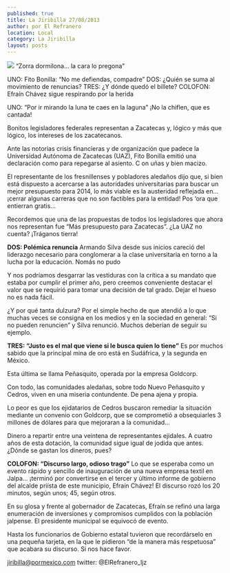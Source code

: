 ```yaml
---
published: true
title: La Jiribilla 27/08/2013
author: por El Refranero
location: Local
category: La Jiribilla
layout: posts
---
```


![](http://i.imgur.com/399OHsdm.jpg)
“Zorra dormilona… la cara lo pregona”

UNO: Fito Bonilla: “No me defiendas, compadre”
DOS: ¿Quién se suma al movimiento de renuncias?
TRES: ¿Y dónde quedó el billete?
COLOFON: Efraín Chávez sigue respirando por la herida

UNO: “Por ir mirando la luna te caes en la laguna” 
¡No la chiflen, que es cantada!

Bonitos legisladores federales representan a Zacatecas y, lógico y más que lógico, los intereses de los zacatecanos.

Ante las notorias crisis financieras y de organización que padece la Universidad Autónoma de Zacatecas (UAZ), Fito Bonilla emitió una declaración como para repegarse al asiento.
C
on uñas y bien macizo.

El representante de los fresnillenses y pobladores aledaños dijo que, si bien está dispuesto a acercarse a las autoridades universitarias para buscar un mejor presupuesto para 2014, lo más viable es la austeridad reflejada en… ¡cerrar algunas carreras que no son factibles para la entidad!
Pos ‘ora que entierran gratis…

Recordemos que una de las propuestas de todos los legisladores que ahora nos representan fue “Más presupuesto para Zacatecas”. 
¿La UAZ no cuenta?
¡Tráganos tierra!

**DOS: Polémica renuncia**
Armando Silva desde sus inicios careció del liderazgo necesario para conglomerar a la clase universitaria en torno a la lucha por la educación.
Nomás no pudo

Y nos podríamos desgarrar las vestiduras con la crítica a su mandato que estaba por cumplir el primer año, pero creemos conveniente destacar el valor que se requirió para tomar una decisión de tal grado.
Dejar el hueso no es nada fácil.

¿Y por qué tanta dulzura? Por el simple hecho de que atendió a lo que muchas veces se consigna en los medios y en la sociedad en general: “Si no pueden renuncien” y Silva renunció.
Muchos deberían de seguir su ejemplo.

**TRES: “Justo es el mal que viene si le busca quien lo tiene”**
Es por muchos sabido que la principal mina de oro está en Sudáfrica, y la segunda en México.

Esta última se llama Peñasquito, operada por la empresa Goldcorp.

Con todo, las comunidades aledañas, sobre todo Nuevo Peñasquito y Cedros, viven en una miseria contundente.
De pena ajena y propia.

Lo peor es que los ejidatarios de Cedros buscaron remediar la situación mediante un convenio con Goldcorp, que se comprometió a obsequiarles 3 millones de dólares para que mejoraran a la comunidad…

Dinero a repartir entre una veintena de representantes ejidales.
A cuatro años de esta dotación, la comunidad sigue igual de jodida que antes.
¿Dónde se gastan los dineros, pues?

**COLOFON: “Discurso largo, odioso trago”**
Lo que se esperaba como un evento rápido y sencillo de inauguración de una nueva empresa textil en Jalpa… ¡terminó por convertirse en el tercer y último informe de gobierno del alcalde priísta de este municipio, Efraín Chávez!
El discurso rozó los 20 minutos, según unos; 45, según otros.

En su glosa y frente al gobernador de Zacatecas, Efraín se refinó una larga enumeración de inversiones y compromisos cumplidos con la población jalpense.
El presidente municipal se equivocó de evento.

Hasta los funcionarios de Gobierno estatal tuvieron que recordárselo en una pequeña tarjeta, en la que le pidieron “de la manera más respetuosa” que acabara su discurso.
Si nos hace favor.

jiribilla@pormexico.com
twitter: @ElRefranero_ljz
